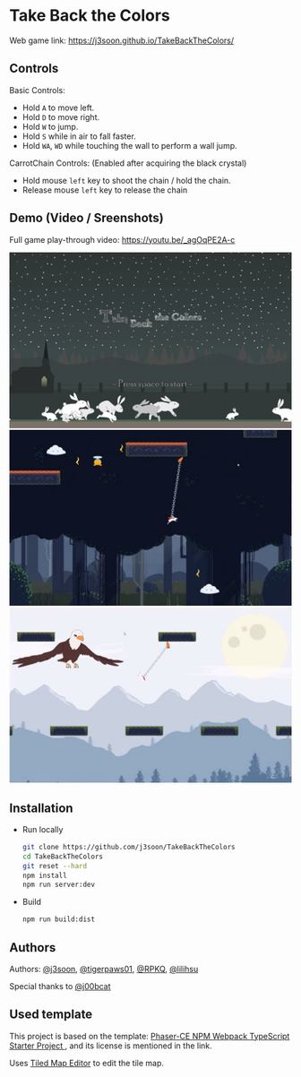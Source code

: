 # Take Back the Colors

Web game link: https://j3soon.github.io/TakeBackTheColors/

## Controls

Basic Controls:
- Hold `A` to move left.
- Hold `D` to move right.
- Hold `W` to jump.
- Hold `S` while in air to fall faster.
- Hold `WA`, `WD` while touching the wall to perform a wall jump.

CarrotChain Controls: (Enabled after acquiring the black crystal)
- Hold mouse `left` key to shoot the chain / hold the chain.
- Release mouse `left` key to release the chain

## Demo (Video / Sreenshots)

Full game play-through video: https://youtu.be/_agOqPE2A-c

![](docs/imgs/0.png)
![](docs/imgs/1.png)
![](docs/imgs/2.png)

## Installation

- Run locally

  ```sh
  git clone https://github.com/j3soon/TakeBackTheColors
  cd TakeBackTheColors
  git reset --hard
  npm install
  npm run server:dev
  ```

- Build

  ```sh
  npm run build:dist
  ```

## Authors

Authors: [@j3soon](https://github.com/j3soon), [@tigerpaws01](https://github.com/tigerpaws01), [@RPKQ](https://github.com/RPKQ), [@lilihsu](https://github.com/lilihsu)

Special thanks to [@j00bcat](https://www.instagram.com/j00bcat/)

## Used template

This project is based on the template: [Phaser-CE NPM Webpack TypeScript Starter Project
](https://github.com/rroylance/phaser-ce-npm-webpack-typescript-starter-project), and its license is mentioned in the link.

Uses [Tiled Map Editor](https://www.mapeditor.org/) to edit the tile map.